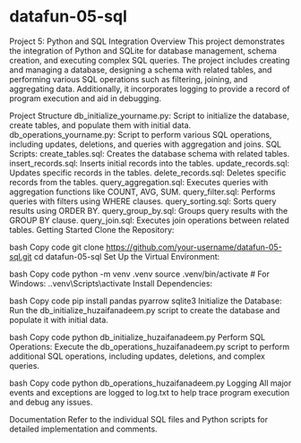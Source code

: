 # datafun-05-sql
Project 5: Python and SQL Integration
Overview
This project demonstrates the integration of Python and SQLite for database management, schema creation, and executing complex SQL queries. The project includes creating and managing a database, designing a schema with related tables, and performing various SQL operations such as filtering, joining, and aggregating data. Additionally, it incorporates logging to provide a record of program execution and aid in debugging.

Project Structure
db_initialize_yourname.py: Script to initialize the database, create tables, and populate them with initial data.
db_operations_yourname.py: Script to perform various SQL operations, including updates, deletions, and queries with aggregation and joins.
SQL Scripts:
create_tables.sql: Creates the database schema with related tables.
insert_records.sql: Inserts initial records into the tables.
update_records.sql: Updates specific records in the tables.
delete_records.sql: Deletes specific records from the tables.
query_aggregation.sql: Executes queries with aggregation functions like COUNT, AVG, SUM.
query_filter.sql: Performs queries with filters using WHERE clauses.
query_sorting.sql: Sorts query results using ORDER BY.
query_group_by.sql: Groups query results with the GROUP BY clause.
query_join.sql: Executes join operations between related tables.
Getting Started
Clone the Repository:

bash
Copy code
git clone https://github.com/your-username/datafun-05-sql.git
cd datafun-05-sql
Set Up the Virtual Environment:

bash
Copy code
python -m venv .venv
source .venv/bin/activate  # For Windows: .\.venv\Scripts\activate
Install Dependencies:

bash
Copy code
pip install pandas pyarrow sqlite3
Initialize the Database: Run the db_initialize_huzaifanadeem.py script to create the database and populate it with initial data.

bash
Copy code
python db_initialize_huzaifanadeem.py
Perform SQL Operations: Execute the db_operations_huzaifanadeem.py script to perform additional SQL operations, including updates, deletions, and complex queries.

bash
Copy code
python db_operations_huzaifanadeem.py
Logging
All major events and exceptions are logged to log.txt to help trace program execution and debug any issues.

Documentation
Refer to the individual SQL files and Python scripts for detailed implementation and comments.